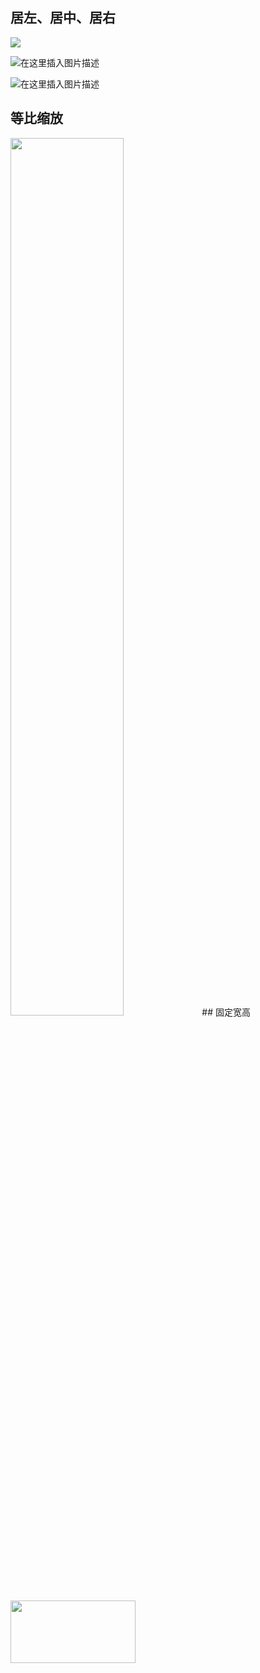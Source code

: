 ## 居左、居中、居右

<div align="left"> <img src=https://img-blog.csdnimg.cn/20200822014538211.png /> </div>

![在这里插入图片描述](<https://img-blog.csdnimg.cn/20200822014538211.png#pic_center>)

![在这里插入图片描述](<https://img-blog.csdnimg.cn/20200822014538211.png#pic_right>)
## 等比缩放
<img src=https://img-blog.csdnimg.cn/20200822014538211.png width=60% />
## 固定宽高
<img src=https://img-blog.csdnimg.cn/20200822014538211.png width=200 height=100 />
